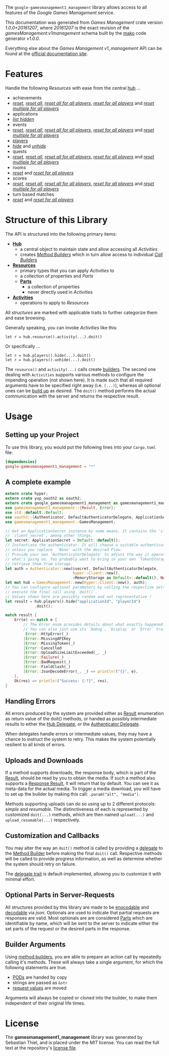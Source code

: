 <!---
DO NOT EDIT !
This file was generated automatically from 'src/mako/api/README.md.mako'
DO NOT EDIT !
-->
The `google-gamesmanagement1_management` library allows access to all features of the *Google Games Management* service.

This documentation was generated from *Games Management* crate version *1.0.0+20161207*, where *20161207* is the exact revision of the *gamesManagement:v1management* schema built by the [mako](http://www.makotemplates.org/) code generator *v1.0.0*.

Everything else about the *Games Management* *v1_management* API can be found at the
[official documentation site](https://developers.google.com/games/services).
# Features

Handle the following *Resources* with ease from the central [hub](http://byron.github.io/google-apis-rs/google_gamesmanagement1_management/struct.GamesManagement.html) ... 

* achievements
 * [*reset*](http://byron.github.io/google-apis-rs/google_gamesmanagement1_management/struct.AchievementResetCall.html), [*reset all*](http://byron.github.io/google-apis-rs/google_gamesmanagement1_management/struct.AchievementResetAllCall.html), [*reset all for all players*](http://byron.github.io/google-apis-rs/google_gamesmanagement1_management/struct.AchievementResetAllForAllPlayerCall.html), [*reset for all players*](http://byron.github.io/google-apis-rs/google_gamesmanagement1_management/struct.AchievementResetForAllPlayerCall.html) and [*reset multiple for all players*](http://byron.github.io/google-apis-rs/google_gamesmanagement1_management/struct.AchievementResetMultipleForAllPlayerCall.html)
* applications
 * [*list hidden*](http://byron.github.io/google-apis-rs/google_gamesmanagement1_management/struct.ApplicationListHiddenCall.html)
* events
 * [*reset*](http://byron.github.io/google-apis-rs/google_gamesmanagement1_management/struct.EventResetCall.html), [*reset all*](http://byron.github.io/google-apis-rs/google_gamesmanagement1_management/struct.EventResetAllCall.html), [*reset all for all players*](http://byron.github.io/google-apis-rs/google_gamesmanagement1_management/struct.EventResetAllForAllPlayerCall.html), [*reset for all players*](http://byron.github.io/google-apis-rs/google_gamesmanagement1_management/struct.EventResetForAllPlayerCall.html) and [*reset multiple for all players*](http://byron.github.io/google-apis-rs/google_gamesmanagement1_management/struct.EventResetMultipleForAllPlayerCall.html)
* [players](http://byron.github.io/google-apis-rs/google_gamesmanagement1_management/struct.Player.html)
 * [*hide*](http://byron.github.io/google-apis-rs/google_gamesmanagement1_management/struct.PlayerHideCall.html) and [*unhide*](http://byron.github.io/google-apis-rs/google_gamesmanagement1_management/struct.PlayerUnhideCall.html)
* quests
 * [*reset*](http://byron.github.io/google-apis-rs/google_gamesmanagement1_management/struct.QuestResetCall.html), [*reset all*](http://byron.github.io/google-apis-rs/google_gamesmanagement1_management/struct.QuestResetAllCall.html), [*reset all for all players*](http://byron.github.io/google-apis-rs/google_gamesmanagement1_management/struct.QuestResetAllForAllPlayerCall.html), [*reset for all players*](http://byron.github.io/google-apis-rs/google_gamesmanagement1_management/struct.QuestResetForAllPlayerCall.html) and [*reset multiple for all players*](http://byron.github.io/google-apis-rs/google_gamesmanagement1_management/struct.QuestResetMultipleForAllPlayerCall.html)
* rooms
 * [*reset*](http://byron.github.io/google-apis-rs/google_gamesmanagement1_management/struct.RoomResetCall.html) and [*reset for all players*](http://byron.github.io/google-apis-rs/google_gamesmanagement1_management/struct.RoomResetForAllPlayerCall.html)
* scores
 * [*reset*](http://byron.github.io/google-apis-rs/google_gamesmanagement1_management/struct.ScoreResetCall.html), [*reset all*](http://byron.github.io/google-apis-rs/google_gamesmanagement1_management/struct.ScoreResetAllCall.html), [*reset all for all players*](http://byron.github.io/google-apis-rs/google_gamesmanagement1_management/struct.ScoreResetAllForAllPlayerCall.html), [*reset for all players*](http://byron.github.io/google-apis-rs/google_gamesmanagement1_management/struct.ScoreResetForAllPlayerCall.html) and [*reset multiple for all players*](http://byron.github.io/google-apis-rs/google_gamesmanagement1_management/struct.ScoreResetMultipleForAllPlayerCall.html)
* turn based matches
 * [*reset*](http://byron.github.io/google-apis-rs/google_gamesmanagement1_management/struct.TurnBasedMatcheResetCall.html) and [*reset for all players*](http://byron.github.io/google-apis-rs/google_gamesmanagement1_management/struct.TurnBasedMatcheResetForAllPlayerCall.html)




# Structure of this Library

The API is structured into the following primary items:

* **[Hub](http://byron.github.io/google-apis-rs/google_gamesmanagement1_management/struct.GamesManagement.html)**
    * a central object to maintain state and allow accessing all *Activities*
    * creates [*Method Builders*](http://byron.github.io/google-apis-rs/google_gamesmanagement1_management/trait.MethodsBuilder.html) which in turn
      allow access to individual [*Call Builders*](http://byron.github.io/google-apis-rs/google_gamesmanagement1_management/trait.CallBuilder.html)
* **[Resources](http://byron.github.io/google-apis-rs/google_gamesmanagement1_management/trait.Resource.html)**
    * primary types that you can apply *Activities* to
    * a collection of properties and *Parts*
    * **[Parts](http://byron.github.io/google-apis-rs/google_gamesmanagement1_management/trait.Part.html)**
        * a collection of properties
        * never directly used in *Activities*
* **[Activities](http://byron.github.io/google-apis-rs/google_gamesmanagement1_management/trait.CallBuilder.html)**
    * operations to apply to *Resources*

All *structures* are marked with applicable traits to further categorize them and ease browsing.

Generally speaking, you can invoke *Activities* like this:

```Rust,ignore
let r = hub.resource().activity(...).doit()
```

Or specifically ...

```ignore
let r = hub.players().hide(...).doit()
let r = hub.players().unhide(...).doit()
```

The `resource()` and `activity(...)` calls create [builders][builder-pattern]. The second one dealing with `Activities` 
supports various methods to configure the impending operation (not shown here). It is made such that all required arguments have to be 
specified right away (i.e. `(...)`), whereas all optional ones can be [build up][builder-pattern] as desired.
The `doit()` method performs the actual communication with the server and returns the respective result.

# Usage

## Setting up your Project

To use this library, you would put the following lines into your `Cargo.toml` file:

```toml
[dependencies]
google-gamesmanagement1_management = "*"
```

## A complete example

```Rust
extern crate hyper;
extern crate yup_oauth2 as oauth2;
extern crate google_gamesmanagement1_management as gamesmanagement1_management;
use gamesmanagement1_management::{Result, Error};
use std::default::Default;
use oauth2::{Authenticator, DefaultAuthenticatorDelegate, ApplicationSecret, MemoryStorage};
use gamesmanagement1_management::GamesManagement;

// Get an ApplicationSecret instance by some means. It contains the `client_id` and 
// `client_secret`, among other things.
let secret: ApplicationSecret = Default::default();
// Instantiate the authenticator. It will choose a suitable authentication flow for you, 
// unless you replace  `None` with the desired Flow.
// Provide your own `AuthenticatorDelegate` to adjust the way it operates and get feedback about 
// what's going on. You probably want to bring in your own `TokenStorage` to persist tokens and
// retrieve them from storage.
let auth = Authenticator::new(&secret, DefaultAuthenticatorDelegate,
                              hyper::Client::new(),
                              <MemoryStorage as Default>::default(), None);
let mut hub = GamesManagement::new(hyper::Client::new(), auth);
// You can configure optional parameters by calling the respective setters at will, and
// execute the final call using `doit()`.
// Values shown here are possibly random and not representative !
let result = hub.players().hide("applicationId", "playerId")
             .doit();

match result {
    Err(e) => match e {
        // The Error enum provides details about what exactly happened.
        // You can also just use its `Debug`, `Display` or `Error` traits
         Error::HttpError(_)
        |Error::MissingAPIKey
        |Error::MissingToken(_)
        |Error::Cancelled
        |Error::UploadSizeLimitExceeded(_, _)
        |Error::Failure(_)
        |Error::BadRequest(_)
        |Error::FieldClash(_)
        |Error::JsonDecodeError(_, _) => println!("{}", e),
    },
    Ok(res) => println!("Success: {:?}", res),
}

```
## Handling Errors

All errors produced by the system are provided either as [Result](http://byron.github.io/google-apis-rs/google_gamesmanagement1_management/enum.Result.html) enumeration as return value of 
the doit() methods, or handed as possibly intermediate results to either the 
[Hub Delegate](http://byron.github.io/google-apis-rs/google_gamesmanagement1_management/trait.Delegate.html), or the [Authenticator Delegate](http://byron.github.io/google-apis-rs/google_gamesmanagement1_management/../yup-oauth2/trait.AuthenticatorDelegate.html).

When delegates handle errors or intermediate values, they may have a chance to instruct the system to retry. This 
makes the system potentially resilient to all kinds of errors.

## Uploads and Downloads
If a method supports downloads, the response body, which is part of the [Result](http://byron.github.io/google-apis-rs/google_gamesmanagement1_management/enum.Result.html), should be
read by you to obtain the media.
If such a method also supports a [Response Result](http://byron.github.io/google-apis-rs/google_gamesmanagement1_management/trait.ResponseResult.html), it will return that by default.
You can see it as meta-data for the actual media. To trigger a media download, you will have to set up the builder by making
this call: `.param("alt", "media")`.

Methods supporting uploads can do so using up to 2 different protocols: 
*simple* and *resumable*. The distinctiveness of each is represented by customized 
`doit(...)` methods, which are then named `upload(...)` and `upload_resumable(...)` respectively.

## Customization and Callbacks

You may alter the way an `doit()` method is called by providing a [delegate](http://byron.github.io/google-apis-rs/google_gamesmanagement1_management/trait.Delegate.html) to the 
[Method Builder](http://byron.github.io/google-apis-rs/google_gamesmanagement1_management/trait.CallBuilder.html) before making the final `doit()` call. 
Respective methods will be called to provide progress information, as well as determine whether the system should 
retry on failure.

The [delegate trait](http://byron.github.io/google-apis-rs/google_gamesmanagement1_management/trait.Delegate.html) is default-implemented, allowing you to customize it with minimal effort.

## Optional Parts in Server-Requests

All structures provided by this library are made to be [enocodable](http://byron.github.io/google-apis-rs/google_gamesmanagement1_management/trait.RequestValue.html) and 
[decodable](http://byron.github.io/google-apis-rs/google_gamesmanagement1_management/trait.ResponseResult.html) via *json*. Optionals are used to indicate that partial requests are responses 
are valid.
Most optionals are are considered [Parts](http://byron.github.io/google-apis-rs/google_gamesmanagement1_management/trait.Part.html) which are identifiable by name, which will be sent to 
the server to indicate either the set parts of the request or the desired parts in the response.

## Builder Arguments

Using [method builders](http://byron.github.io/google-apis-rs/google_gamesmanagement1_management/trait.CallBuilder.html), you are able to prepare an action call by repeatedly calling it's methods.
These will always take a single argument, for which the following statements are true.

* [PODs][wiki-pod] are handed by copy
* strings are passed as `&str`
* [request values](http://byron.github.io/google-apis-rs/google_gamesmanagement1_management/trait.RequestValue.html) are moved

Arguments will always be copied or cloned into the builder, to make them independent of their original life times.

[wiki-pod]: http://en.wikipedia.org/wiki/Plain_old_data_structure
[builder-pattern]: http://en.wikipedia.org/wiki/Builder_pattern
[google-go-api]: https://github.com/google/google-api-go-client

# License
The **gamesmanagement1_management** library was generated by Sebastian Thiel, and is placed 
under the *MIT* license.
You can read the full text at the repository's [license file][repo-license].

[repo-license]: https://github.com/Byron/google-apis-rsblob/master/LICENSE.md

